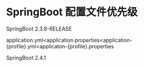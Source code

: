 # SpringBoot 配置文件优先级

SpringBoot 2.3.8-RELEASE

application.yml<application.properties<application-{profile}.yml<applicaton-{profile}.properties



SpringBoot 2.4.1 

